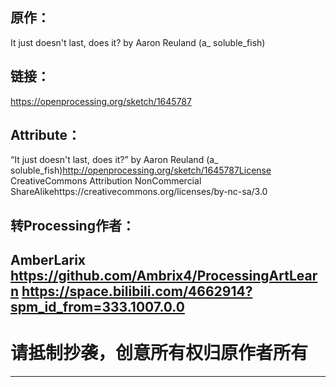 ## 原作：
It just doesn't last, does it?
by Aaron Reuland (a_ soluble_fish) 
## 链接：
https://openprocessing.org/sketch/1645787
## Attribute：
“It just doesn't last, does it?” by Aaron Reuland (a_ soluble_fish)http://openprocessing.org/sketch/1645787License CreativeCommons Attribution NonCommercial ShareAlikehttps://creativecommons.org/licenses/by-nc-sa/3.0
## 转Processing作者：
AmberLarix
https://github.com/Ambrix4/ProcessingArtLearn
https://space.bilibili.com/4662914?spm_id_from=333.1007.0.0
----------
# 请抵制抄袭，创意所有权归原作者所有
-----------